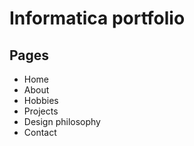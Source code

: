 # Informatica portfolio

## Pages

- Home
- About
- Hobbies
- Projects
- Design philosophy
- Contact
